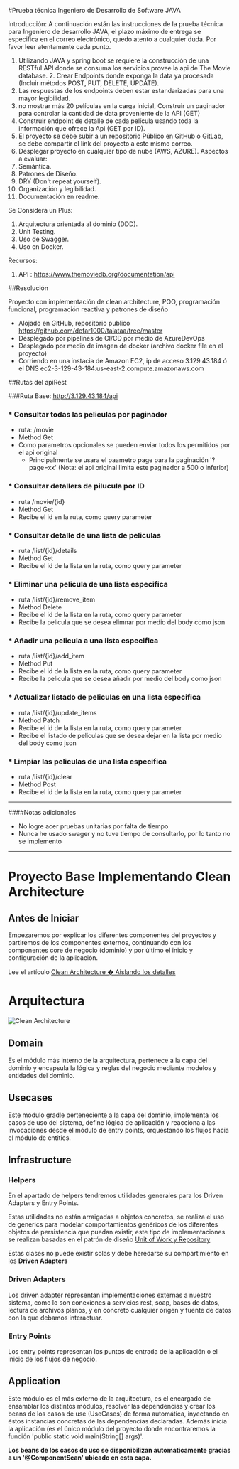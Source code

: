 
#Prueba técnica  Ingeniero de Desarrollo de Software JAVA

Introducción:
A continuación están las instrucciones de la prueba técnica para Ingeniero de desarrollo JAVA, el plazo máximo de entrega se especifica en el correo electrónico, quedo atento a cualquier duda.
Por favor leer atentamente cada punto.
1. Utilizando JAVA y spring boot se requiere la construcción de una RESTful API donde se consuma los servicios provee la api de The Movie database.                                                                                                             2. Crear Endpoints donde exponga la data ya procesada (Incluir métodos POST, PUT, DELETE, UPDATE).
3. Las respuestas de los endpoints deben estar estandarizadas para una mayor legibilidad.
4. no mostrar más 20 películas en la carga inicial, Construir un paginador para controlar la cantidad de data          proveniente de la API (GET)
5. Construir endpoint de detalle de cada película usando toda la información que ofrece la Api (GET por ID).
6. El proyecto se debe subir a un repositorio Público en GitHub o GitLab, se debe compartir el link del proyecto a este mismo correo.
7. Desplegar proyecto en cualquier tipo de nube (AWS, AZURE).
   Aspectos a evaluar:
1. Semántica.
2. Patrones de Diseño.
3. DRY (Don't repeat yourself).
4. Organización y legibilidad.
5. Documentación en readme.

Se Considera un Plus:
1. Arquitectura orientada al dominio (DDD).
2. Unit Testing.
3. Uso de Swagger.
4. Uso en Docker.
   
Recursos:
1. API : https://www.themoviedb.org/documentation/api

##Resolución

Proyecto con implementación de clean architecture, POO, programación funcional, programación reactiva y patrones de diseño

- Alojado en GitHub, repositorio publico https://github.com/defar1000/talataa/tree/master
- Desplegado por pipelines de CI/CD por medio de AzureDevOps
- Desplegado por medio de imagen de docker (archivo docker file en el proyecto)  
- Corriendo en una instacia de Amazon EC2, ip de acceso  3.129.43.184 ó el DNS ec2-3-129-43-184.us-east-2.compute.amazonaws.com

##Rutas del apiRest

###Ruta Base: http://3.129.43.184/api

### * Consultar todas las peliculas por paginador

- ruta: /movie
- Method Get
- Como parametros opcionales se pueden enviar todos los permitidos por el api original
   - Principalmente se usara el paametro page para la paginación '?page=xx' (Nota: el api original limita este paginador a 500 o inferior)

### * Consultar detallers de pilucula por ID
- ruta /movie/{id}
- Method Get
- Recibe el id en la ruta, como query parameter

### * Consultar detalle de una lista de peliculas
- ruta /list/{id}/details
- Method Get
- Recibe el id de la lista en la ruta, como query parameter

### * Eliminar una pelicula de una lista especifica
- ruta /list/{id}/remove_item
- Method Delete
- Recibe el id de la lista en la ruta, como query parameter
- Recibe la pelicula que se desea elimnar por medio del body como json

### * Añadir una pelicula a una lista especifica
- ruta /list/{id}/add_item
- Method Put
- Recibe el id de la lista en la ruta, como query parameter
- Recibe la pelicula que se desea añadir por medio del body como json

### * Actualizar listado de peliculas en una lista especifica
- ruta /list/{id}/update_items
- Method Patch
- Recibe el id de la lista en la ruta, como query parameter
- Recibe el listado de peliculas que se desea dejar en la lista por medio del body como json

### * Limpiar las peliculas de una lista especifica
- ruta /list/{id}/clear
- Method Post
- Recibe el id de la lista en la ruta, como query parameter

---
####Notas adicionales
- No logre acer pruebas unitarias por falta de tiempo
- Nunca he usado swager y no tuve tiempo de consultarlo, por lo tanto no se implemento



---

# Proyecto Base Implementando Clean Architecture

## Antes de Iniciar

Empezaremos por explicar los diferentes componentes del proyectos y partiremos de los componentes externos, continuando con los componentes core de negocio (dominio) y por último el inicio y configuración de la aplicación.

Lee el artículo [Clean Architecture � Aislando los detalles](https://medium.com/bancolombia-tech/clean-architecture-aislando-los-detalles-4f9530f35d7a)

# Arquitectura

![Clean Architecture](https://miro.medium.com/max/1400/1*ZdlHz8B0-qu9Y-QO3AXR_w.png)

## Domain

Es el módulo más interno de la arquitectura, pertenece a la capa del dominio y encapsula la lógica y reglas del negocio mediante modelos y entidades del dominio.

## Usecases

Este módulo gradle perteneciente a la capa del dominio, implementa los casos de uso del sistema, define lógica de aplicación y reacciona a las invocaciones desde el módulo de entry points, orquestando los flujos hacia el módulo de entities.

## Infrastructure

### Helpers

En el apartado de helpers tendremos utilidades generales para los Driven Adapters y Entry Points.

Estas utilidades no están arraigadas a objetos concretos, se realiza el uso de generics para modelar comportamientos
genéricos de los diferentes objetos de persistencia que puedan existir, este tipo de implementaciones se realizan
basadas en el patrón de diseño [Unit of Work y Repository](https://medium.com/@krzychukosobudzki/repository-design-pattern-bc490b256006)

Estas clases no puede existir solas y debe heredarse su compartimiento en los **Driven Adapters**

### Driven Adapters

Los driven adapter representan implementaciones externas a nuestro sistema, como lo son conexiones a servicios rest,
soap, bases de datos, lectura de archivos planos, y en concreto cualquier origen y fuente de datos con la que debamos
interactuar.

### Entry Points

Los entry points representan los puntos de entrada de la aplicación o el inicio de los flujos de negocio.

## Application

Este módulo es el más externo de la arquitectura, es el encargado de ensamblar los distintos módulos, resolver las dependencias y crear los beans de los casos de use (UseCases) de forma automática, inyectando en éstos instancias concretas de las dependencias declaradas. Además inicia la aplicación (es el único módulo del proyecto donde encontraremos la función 'public static void main(String[] args)'.

**Los beans de los casos de uso se disponibilizan automaticamente gracias a un '@ComponentScan' ubicado en esta capa.**
